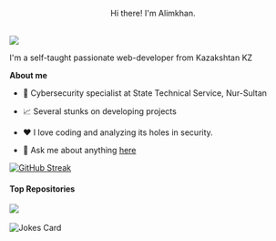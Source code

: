 <p align="center">Hi there! I'm Alimkhan.</p>

<br />
<a href="https://github.com/anuraghazra/github-readme-stats"><img align="center" src="https://github-readme-stats.vercel.app/api/top-langs/?username=alimkhanakimzhan&layout=compact&theme=buefy&hide_border=true" /></a> 



I'm a self-taught passionate web-developer from Kazakshtan KZ

**About me**

- 💼 Cybersecurity specialist at State Technical Service, Nur-Sultan

- 📈 Several stunks on developing projects

- ❤️ I love coding and analyzing its holes in security.

- 💬 Ask me about anything [here](https://instagram.com/alimkh_n)

[![GitHub Streak](http://github-readme-streak-stats.herokuapp.com?user=alimkhanakimzhan&theme=dark&hide_border=true&date_format=j%20M%5B%20Y%5D)](https://git.io/streak-stats)



#### Top Repositories


<a href="https://github.com/alimkhanakimzhan/certs">
  <img align="center" src="https://github-readme-stats.vercel.app/api/pin/?username=alimkhanakimzhan&repo=certs&theme=buefy" />
</a>


<br />
<br />
<img src="https://readme-jokes.vercel.app/api?hideBorder&theme=watermelon" alt="Jokes Card" align="center"/>

